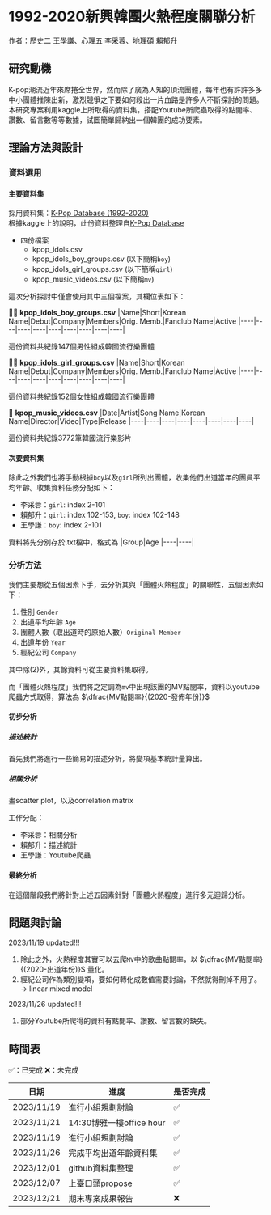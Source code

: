 # 1992-2020新興韓團火熱程度關聯分析

作者：歷史二 [王學謙](https://github.com/Ken7222)、心理五 [李采蓉](https://github.com/sleeping-psystudent)、地理碩 [賴郁升](https://github.com/yusheng1027)

## 研究動機

K-pop潮流近年來席捲全世界，然而除了廣為人知的頂流團體，每年也有許許多多中小團體推陳出新，激烈競爭之下要如何殺出一片血路是許多人不斷探討的問題。本研究專案利用kaggle上所取得的資料集，搭配Youtube所爬蟲取得的點閱率、讚數、留言數等等數據，試圖簡單歸納出一個韓團的成功要素。

## 理論方法與設計
### 資料選用
#### 主要資料集
採用資料集：[K-Pop Database (1992-2020)](https://www.kaggle.com/datasets/kimjihoo/kpopdb/data)<br>
根據kaggle上的說明，此份資料整理自[K-Pop Database](https://dbkpop.com/)<br>
- 四份檔案
  + kpop_idols.csv
  + kpop_idols_boy_groups.csv (以下簡稱`boy`)
  + kpop_idols_girl_groups.csv (以下簡稱`girl`)
  + kpop_music_videos.csv (以下簡稱`mv`)
 
這次分析探討中僅會使用其中三個檔案，其欄位表如下：

💁‍♂️ **kpop_idols_boy_groups.csv**
|﻿Name|Short|Korean Name|Debut|Company|Members|Orig. Memb.|Fanclub Name|Active
|----|----|----|----|----|----|----|----|----|

這份資料共紀錄147個男性組成韓國流行樂團體

💁‍♀️ **kpop_idols_girl_groups.csv**
|﻿Name|Short|Korean Name|Debut|Company|Members|Orig. Memb.|Fanclub Name|Active
|----|----|----|----|----|----|----|----|----|

這份資料共紀錄152個女性組成韓國流行樂團體

🎵 **kpop_music_videos.csv**
|﻿Date|Artist|Song Name|Korean Name|Director|Video|Type|Release
|----|----|----|----|----|----|----|----|

這份資料共紀錄3772筆韓國流行樂影片

#### 次要資料集
除此之外我們也將手動根據`boy`以及`girl`所列出團體，收集他們出道當年的團員平均年齡。收集資料任務分配如下：
- 李采蓉：`girl`: index 2-101
- 賴郁升：`girl`: index 102-153, `boy`: index 102-148
- 王學謙：`boy`: index 2-101<br>

資料將先分別存於.txt檔中，格式為
|﻿Group|Age
|----|----|

### 分析方法

我們主要想從五個因素下手，去分析其與「團體火熱程度」的關聯性，五個因素如下：
1) 性別 `Gender`
2) 出道平均年齡 `Age`
3) 團體人數（取出道時的原始人數）`Original Member`
4) 出道年份 `Year`
5) 經紀公司 `Company`

其中除(2)外，其餘資料可從主要資料集取得。<br>

而「團體火熱程度」我們將之定調為`mv`中出現該團的MV點閱率，資料以youtube爬蟲方式取得，算法為 $\dfrac{MV點閱率}{(2020-發佈年份)}$
#### 初步分析

##### 描述統計
首先我們將進行一些簡易的描述分析，將變項基本統計量算出。

##### 相關分析
畫scatter plot，以及correlation matrix<br>

工作分配：
- 李采蓉：相關分析
- 賴郁升：描述統計
- 王學謙：Youtube爬蟲

#### 最終分析
在這個階段我們將針對上述五因素針對「團體火熱程度」進行多元迴歸分析。

## 問題與討論

2023/11/19 updated!!!
1) 除此之外，火熱程度其實可以去爬`MV`中的歌曲點閱率，以 $\dfrac{MV點閱率}{(2020-出道年份)}$ 量化。
2) 經紀公司作為類別變項，要如何轉化成數值需要討論，不然就得刪掉不用了。 -> linear mixed model

2023/11/26 updated!!!
1) 部分Youtube所爬得的資料有點閱率、讚數、留言數的缺失。


## 時間表
✅：已完成 ❌：未完成

|日期|進度|是否完成
|---|---|---|
|2023/11/19|進行小組規劃討論|✅|
|2023/11/21|14:30博雅一樓office hour|✅|
|2023/11/19|進行小組規劃討論|✅|
|2023/11/26|完成平均出道年齡資料集|✅|
|2023/12/01|github資料集整理|✅|
|2023/12/07|上臺口頭propose|✅|
|2023/12/21|期末專案成果報告|❌|
